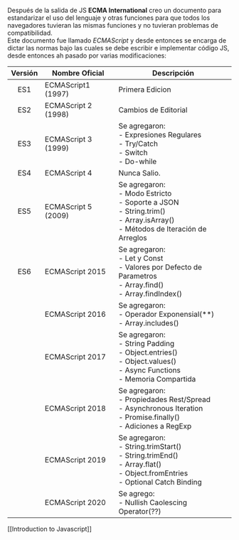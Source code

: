 Después de la salida de JS **ECMA International** creo un documento para estandarizar el uso del lenguaje y otras funciones para que todos los navegadores tuvieran las mismas funciones y no tuvieran problemas de compatibilidad.  
Este documento fue llamado _ECMAScript_ y desde entonces se encarga de dictar las normas bajo las cuales se debe escribir e implementar código JS, desde entonces ah pasado por varias modificaciones:

| Versión | Nombre Oficial      | Descripción                                                                                                                        |
| :-----: | ------------------- | ---------------------------------------------------------------------------------------------------------------------------------- |
|   ES1   | ECMAScript1 (1997)  | Primera Edicion                                                                                                                    |
|   ES2   | ECMAScript 2 (1998) | Cambios de Editorial                                                                                                               |
|   ES3   | ECMAScript 3 (1999) | Se agregaron:<br>- Expresiones Regulares<br>- Try/Catch<br>- Switch<br>- Do-while                                                  |
|   ES4   | ECMAScript 4        | Nunca Salio.                                                                                                                       |
|   ES5   | ECMAScript 5 (2009) | Se agregaron:<br>- Modo Estricto<br>- Soporte a JSON<br>- String.trim()<br>- Array.isArray()<br>- Métodos de Iteración de Arreglos |
|   ES6   | ECMAScript 2015     | Se agregaron:<br>- Let y Const<br>- Valores por Defecto de Parametros<br>- Array.find()<br>- Array.findIndex()                     |
|         | ECMAScript 2016     | Se agregaron:<br>- Operador Exponensial(\*\*)<br>- Array.includes()                                                                |
|         | ECMAScript 2017     | Se agregaron:<br>- String Padding<br>- Object.entries()<br>- Object.values()<br>- Async Functions<br>- Memoria Compartida          |
|         | ECMAScript 2018     | Se agregaron:<br>- Propiedades Rest/Spread<br>- Asynchronous Iteration<br>- Promise.finally()<br>- Adiciones a RegExp              |
|         | ECMAScript 2019     | Se agregaron:<br>- String.trimStart()<br>- String.trimEnd()<br>- Array.flat()<br>- Object.fromEntries<br>- Optional Catch Binding  |
|         | ECMAScript 2020     | Se agrego:<br>- Nullish Caolescing Operator(\?\?)                                                                                  |

[[Introduction to Javascript]]